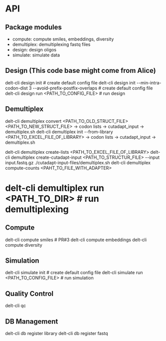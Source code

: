 # API

## Package modules
- compute: compute smiles, embeddings, diversity
- demultiplex: demultiplexing fastq files
- design: design oligos
- simulate: simulate data

## Design (This code base might come from Alice)
delt-cli design init  # create default config file 
delt-cli design init  --min-intra-codon-dist 3 --avoid-prefix-postfix-overlaps # create default config file
delt-cli design run <PATH_TO_CONFIG_FILE>  # run design

## Demultiplex
delt-cli demultiplex convert <PATH_TO_OLD_STRUCT_FILE> <PATH_TO_NEW_STRUCT_FILE> -> codon lists -> cutadapt_input -> demultiplex.sh
delt-cli demultiplex init --from-library <PATH_TO_EXCEL_FILE_OF_LIBRARY> -> codon lists -> cutadapt_input -> demultiplex.sh

delt-cli demultiplex create-lists <PATH_TO_EXCEL_FILE_OF_LIBRARY>
delt-cli demultiplex create-cutadapt-input <PATH_TO_STRUCTUR_FILE> --input input.fastq.gz 
./cutadapt-input-files/demultiplex.sh 
delt-cli demultiplex compute-counts <PAHT_TO_FILE_WITH_ADAPTER> 

# 
# delt-cli demultiplex run <PATH_TO_DIR>  # run demultiplexing 



## Compute
delt-cli compute smiles  # PR#3
delt-cli compute embeddings
delt-cli compute diversity

## Simulation
delt-cli simulate init  # create default config file
delt-cli simulate run <PATH_TO_CONFIG_FILE>  # run simulation

## Quality Control
delt-cli qc 

## DB Management
delt-cli db register library 
delt-cli db register fastq